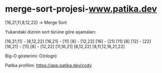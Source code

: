 # merge-sort-projesi-www.patika.dev

[16,21,11,8,12,22] -> Merge Sort

Yukarıdaki dizinin sort türüne göre aşamaları:

   [16,21,11]     -     [8,12,22]
 [16,21] - [11]       [8] - [12,22]
[16] - [21]  [11]     [8]  [12] - [22]
 [16,21] - [11]       [8] - [12,22]
   [11,16,21]           [8,12,22]
         [8,11,12,16,21,22]

Big-O gösterimi: O(nlogn)

Patika profilim: https://app.patika.dev/cody
